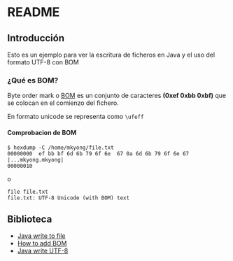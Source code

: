 # README
## Introducción

Esto es un ejemplo para ver la escritura de ficheros en Java y el uso del formato UTF-8 con BOM

### ¿Qué es BOM?
Byte order mark o [BOM](https://en.wikipedia.org/wiki/Byte_order_mark) es un conjunto de caracteres **(0xef 0xbb 0xbf)** que se colocan en el comienzo del fichero.

En formato unicode se representa como `\ufeff `

#### Comprobacion de BOM

```
$ hexdump -C /home/mkyong/file.txt
00000000  ef bb bf 6d 6b 79 6f 6e  67 0a 6d 6b 79 6f 6e 67  |...mkyong.mkyong|
00000010
```
o
```
file file.txt
file.txt: UTF-8 Unicode (with BOM) text
```

## Biblioteca
* [Java write to file](https://www.baeldung.com/java-write-to-file)
* [How to add BOM](https://mkyong.com/java/java-how-to-add-and-remove-bom-from-utf-8-file/)
* [Java write UTF-8](https://mkyong.com/java/how-to-write-utf-8-encoded-data-into-a-file-java/)